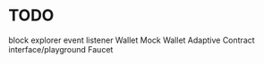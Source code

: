 # TODO

block explorer
event listener
Wallet
Mock Wallet
Adaptive Contract interface/playground
Faucet
